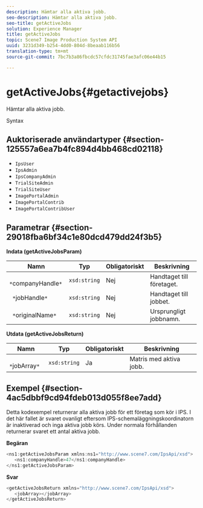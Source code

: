 ```yaml
---
description: Hämtar alla aktiva jobb.
seo-description: Hämtar alla aktiva jobb.
seo-title: getActiveJobs
solution: Experience Manager
title: getActiveJobs
topic: Scene7 Image Production System API
uuid: 3231d349-b254-4dd0-804d-8beaab116b56
translation-type: tm+mt
source-git-commit: 7bc7b3a86fbcdc57cfdc31745fae3afc06e44b15

---
```



# getActiveJobs{#getactivejobs}

Hämtar alla aktiva jobb.

Syntax

## Auktoriserade användartyper {#section-125557a6ea7b4fc894d4bb468cd02118}

* `IpsUser`
* `IpsAdmin`
* `IpsCompanyAdmin`
* `TrialSiteAdmin`
* `TrialSiteUser`
* `ImagePortalAdmin`
* `ImagePortalContrib`
* `ImagePortalContribUser`

## Parametrar {#section-29018fba6bf34c1e80dcd479dd24f3b5}

**Indata (getActiveJobsParam)**

| Namn | Typ | Obligatoriskt | Beskrivning |
|---|---|---|---|
| ` *`companyHandle`*` | `xsd:string` | Nej | Handtaget till företaget. |
| ` *`jobHandle`*` | `xsd:string` | Nej | Handtaget till jobbet. |
| ` *`originalName`*` | `xsd:string` | Nej | Ursprungligt jobbnamn. |

**Utdata (getActiveJobsReturn)**

| Namn | Typ | Obligatoriskt | Beskrivning |
|---|---|---|---|
| ` *`jobArray`*` | `xsd:string` | Ja | Matris med aktiva jobb. |

## Exempel {#section-4ac5dbbf9cd94fdeb013d055f8ee7add}

Detta kodexempel returnerar alla aktiva jobb för ett företag som kör i IPS. I det här fallet är svaret ovanligt eftersom IPS-schemaläggningskoordinatorn är inaktiverad och inga aktiva jobb körs. Under normala förhållanden returnerar svaret ett antal aktiva jobb.

**Begäran**

```java
<ns1:getActiveJobsParam xmlns:ns1="http://www.scene7.com/IpsApi/xsd">
   <ns1:companyHandle>47</ns1:companyHandle>
</ns1:getActiveJobsParam>
```

**Svar**

```java
<getActiveJobsReturn xmlns="http://www.scene7.com/IpsApi/xsd">
   <jobArray></jobArray>
</getActiveJobsReturn>
```

